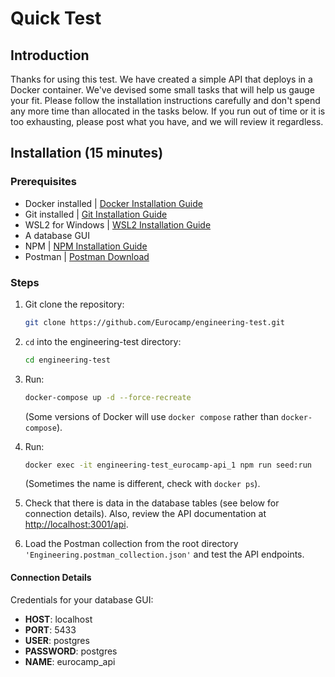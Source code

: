 # Quick Test

## Introduction
Thanks for using this test. We have created a simple API that deploys in a Docker container. We've devised some small tasks that will help us gauge your fit. Please follow the installation instructions carefully and don't spend any more time than allocated in the tasks below. If you run out of time or it is too exhausting, please post what you have, and we will review it regardless.

## Installation (15 minutes)

### Prerequisites
- Docker installed | [Docker Installation Guide](https://docs.docker.com/get-docker/)
- Git installed | [Git Installation Guide](https://git-scm.com/book/en/v2/Getting-Started-Installing-Git)
- WSL2 for Windows | [WSL2 Installation Guide](https://learn.microsoft.com/en-us/windows/wsl/install)
- A database GUI
- NPM | [NPM Installation Guide](https://docs.npmjs.com/cli/v6/commands/npm-install)
- Postman | [Postman Download](https://www.postman.com/)

### Steps
1. Git clone the repository:
    ```bash
    git clone https://github.com/Eurocamp/engineering-test.git
    ```
2. `cd` into the engineering-test directory:
    ```bash
    cd engineering-test
    ```
3. Run:
    ```bash
    docker-compose up -d --force-recreate
    ```
   (Some versions of Docker will use `docker compose` rather than `docker-compose`).

4. Run:
    ```bash
    docker exec -it engineering-test_eurocamp-api_1 npm run seed:run
    ```
   (Sometimes the name is different, check with `docker ps`).

5. Check that there is data in the database tables (see below for connection details). Also, review the API documentation at [http://localhost:3001/api](http://localhost:3001/api).

6. Load the Postman collection from the root directory `'Engineering.postman_collection.json'` and test the API endpoints.

#### Connection Details

Credentials for your database GUI:

- **HOST**: localhost
- **PORT**: 5433
- **USER**: postgres
- **PASSWORD**: postgres
- **NAME**: eurocamp_api
